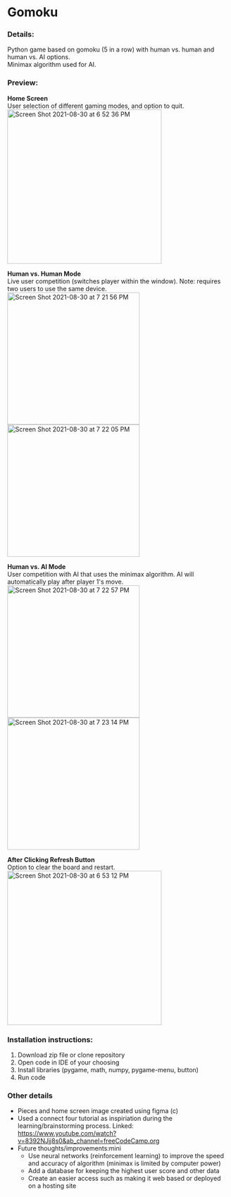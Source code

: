 # Gomoku 
### Details:
Python game based on gomoku (5 in a row) with human vs. human and human vs. AI options.  
Minimax algorithm used for AI.

### Preview:
**Home Screen**\
User selection of different gaming modes, and option to quit.\
<img width="350" alt="Screen Shot 2021-08-30 at 6 52 36 PM" src="https://user-images.githubusercontent.com/72533858/131417628-4ae34f00-4cb9-47d6-ba99-770866c73d7e.png">

**Human vs. Human Mode**\
Live user competition (switches player within the window). Note: requires two users to use the same device.\
<img width="300" alt="Screen Shot 2021-08-30 at 7 21 56 PM" src="https://user-images.githubusercontent.com/72533858/131418180-c52ac0cb-3a15-4fea-8535-d874b874be02.png">
<img width="300" alt="Screen Shot 2021-08-30 at 7 22 05 PM" src="https://user-images.githubusercontent.com/72533858/131418186-84a4700e-e57b-4be2-826b-9c23c5021eff.png">


**Human vs. AI Mode**\
User competition with AI that uses the minimax algorithm. AI will automatically play after player 1's move.\
<img width="300" alt="Screen Shot 2021-08-30 at 7 22 57 PM" src="https://user-images.githubusercontent.com/72533858/131418291-2e8922de-8b3e-4f8a-95f3-a63eb77e99ee.png">
<img width="300" alt="Screen Shot 2021-08-30 at 7 23 14 PM" src="https://user-images.githubusercontent.com/72533858/131418297-fee8f6cd-9127-40e2-83ec-413f1dd00948.png">

**After Clicking Refresh Button**\
Option to clear the board and restart.\
<img width="350" alt="Screen Shot 2021-08-30 at 6 53 12 PM" src="https://user-images.githubusercontent.com/72533858/131418340-426d0227-5554-432f-a53c-42dbb4df9472.png">



### Installation instructions:
1. Download zip file or clone repository
2. Open code in IDE of your choosing
3. Install libraries (pygame, math, numpy, pygame-menu, button)
4. Run code

### Other details
- Pieces and home screen image created using figma (c)
- Used a connect four tutorial as inspiriation during the learning/brainstorming process. Linked: https://www.youtube.com/watch?v=8392NJjj8s0&ab_channel=freeCodeCamp.org
- Future thoughts/improvements:mini
  - Use neural networks (reinforcement learning) to improve the speed and accuracy of algorithm (minimax is limited by computer power)
  - Add a database for keeping the highest user score and other data
  - Create an easier access such as making it web based or deployed on a hosting site
